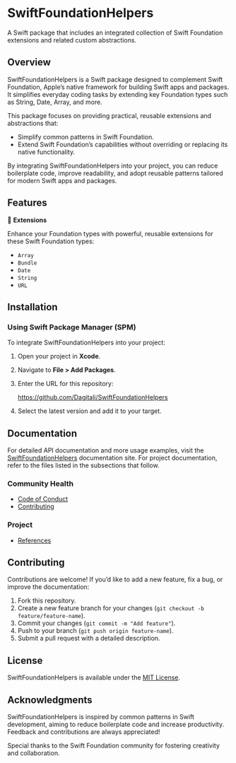 # SwiftFoundationHelpers

A Swift package that includes an integrated collection of Swift Foundation extensions and related
custom abstractions.

## Overview

SwiftFoundationHelpers is a Swift package designed to complement Swift Foundation, Apple’s native
framework for building Swift apps and packages.  It simplifies everyday coding tasks by extending
key Foundation types such as String, Date, Array, and more.

This package focuses on providing practical, reusable extensions and abstractions that:

* Simplify common patterns in Swift Foundation.
* Extend Swift Foundation’s capabilities without overriding or replacing its native functionality.

By integrating SwiftFoundationHelpers into your project, you can reduce boilerplate code, improve
readability, and adopt reusable patterns tailored for modern Swift apps and packages.

## Features

🔧 **Extensions**

Enhance your Foundation types with powerful, reusable extensions for these Swift Foundation types:

* `Array`
* `Bundle`
* `Date`
* `String`
* `URL`

## Installation

### Using Swift Package Manager (SPM)

To integrate SwiftFoundationHelpers into your project:

1. Open your project in **Xcode**.
2. Navigate to **File > Add Packages**.
3. Enter the URL for this repository:

   <https://github.com/Dagitali/SwiftFoundationHelpers>

4. Select the latest version and add it to your target.

## Documentation

For detailed API documentation and more usage examples, visit the [SwiftFoundationHelpers][docs]
documentation site.  For project documentation, refer to the files listed in the subsections that
follow.

### Community Health

* [Code of Conduct](CODE_OF_CONDUCT.md)
* [Contributing](CONTRIBUTING.md)

### Project

* [References](REFERENCES.md)

## Contributing

Contributions are welcome!  If you’d like to add a new feature, fix a bug, or improve the
documentation:

1. Fork this repository.
2. Create a new feature branch for your changes (`git checkout -b feature/feature-name`).
3. Commit your changes (`git commit -m "Add feature"`).
4. Push to your branch (`git push origin feature-name`).
5. Submit a pull request with a detailed description.

## License

SwiftFoundationHelpers is available under the [MIT License](LICENSE).

## Acknowledgments

SwiftFoundationHelpers is inspired by common patterns in Swift development, aiming to reduce
boilerplate code and increase productivity.  Feedback and contributions are always appreciated!

Special thanks to the Swift Foundation community for fostering creativity and collaboration.

[docs]: https://dagitali.github.io/SwiftFoundationHelpers/documentation/swiftfoundationhelpers/
